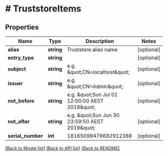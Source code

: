 # # TruststoreItems

## Properties

Name | Type | Description | Notes
------------ | ------------- | ------------- | -------------
**alias** | **string** | Truststore alias name | [optional]
**entry_type** | **string** |  | [optional]
**subject** | **string** | e.g. \&quot;CN&#x3D;localhost\&quot; | [optional]
**issuer** | **string** | e.g. \&quot;CN&#x3D;Admin\&quot; | [optional]
**not_before** | **string** | e.g. \&quot;Sun Jul 01 12:00:00 AEST 2018\&quot; | [optional]
**not_after** | **string** | e.g. \&quot;Sun Jun 30 23:59:50 AEST 2019\&quot; | [optional]
**serial_number** | **int** | 18165099476682912368 | [optional]

[[Back to Model list]](../../README.md#models) [[Back to API list]](../../README.md#endpoints) [[Back to README]](../../README.md)
